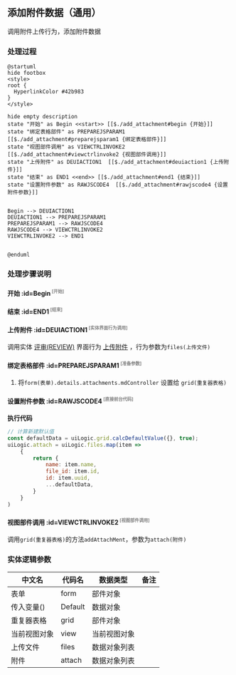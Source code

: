 ## 添加附件数据（通用） <!-- {docsify-ignore-all} -->

   调用附件上传行为，添加附件数据

### 处理过程

```plantuml
@startuml
hide footbox
<style>
root {
  HyperlinkColor #42b983
}
</style>

hide empty description
state "开始" as Begin <<start>> [[$./add_attachment#begin {开始}]]
state "绑定表格部件" as PREPAREJSPARAM1  [[$./add_attachment#preparejsparam1 {绑定表格部件}]]
state "视图部件调用" as VIEWCTRLINVOKE2  [[$./add_attachment#viewctrlinvoke2 {视图部件调用}]]
state "上传附件" as DEUIACTION1  [[$./add_attachment#deuiaction1 {上传附件}]]
state "结束" as END1 <<end>> [[$./add_attachment#end1 {结束}]]
state "设置附件参数" as RAWJSCODE4  [[$./add_attachment#rawjscode4 {设置附件参数}]]


Begin --> DEUIACTION1
DEUIACTION1 --> PREPAREJSPARAM1
PREPAREJSPARAM1 --> RAWJSCODE4
RAWJSCODE4 --> VIEWCTRLINVOKE2
VIEWCTRLINVOKE2 --> END1


@enduml
```


### 处理步骤说明

#### 开始 :id=Begin<sup class="footnote-symbol"> <font color=gray size=1>[开始]</font></sup>




#### 结束 :id=END1<sup class="footnote-symbol"> <font color=gray size=1>[结束]</font></sup>




#### 上传附件 :id=DEUIACTION1<sup class="footnote-symbol"> <font color=gray size=1>[实体界面行为调用]</font></sup>



调用实体 [评审(REVIEW)](module/TestMgmt/review.md) 界面行为 [上传附件](module/TestMgmt/review#界面行为) ，行为参数为`files(上传文件)`

#### 绑定表格部件 :id=PREPAREJSPARAM1<sup class="footnote-symbol"> <font color=gray size=1>[准备参数]</font></sup>



1. 将`form(表单).details.attachments.mdController` 设置给  `grid(重复器表格)`

#### 设置附件参数 :id=RAWJSCODE4<sup class="footnote-symbol"> <font color=gray size=1>[直接前台代码]</font></sup>



<p class="panel-title"><b>执行代码</b></p>

```javascript
// 计算新建默认值
const defaultData = uiLogic.grid.calcDefaultValue({}, true);
uiLogic.attach = uiLogic.files.map(item => 
    {
        return {
            name: item.name,
            file_id: item.id,
            id: item.uuid,
            ...defaultData,
        }
    }
)
```

#### 视图部件调用 :id=VIEWCTRLINVOKE2<sup class="footnote-symbol"> <font color=gray size=1>[视图部件调用]</font></sup>



调用`grid(重复器表格)`的方法`addAttachMent`，参数为`attach(附件)`


### 实体逻辑参数

|    中文名   |    代码名    |  数据类型      |备注 |
| --------| --------| --------  | --------   |
|表单|form|部件对象||
|传入变量(<i class="fa fa-check"/></i>)|Default|数据对象||
|重复器表格|grid|部件对象||
|当前视图对象|view|当前视图对象||
|上传文件|files|数据对象列表||
|附件|attach|数据对象列表||
